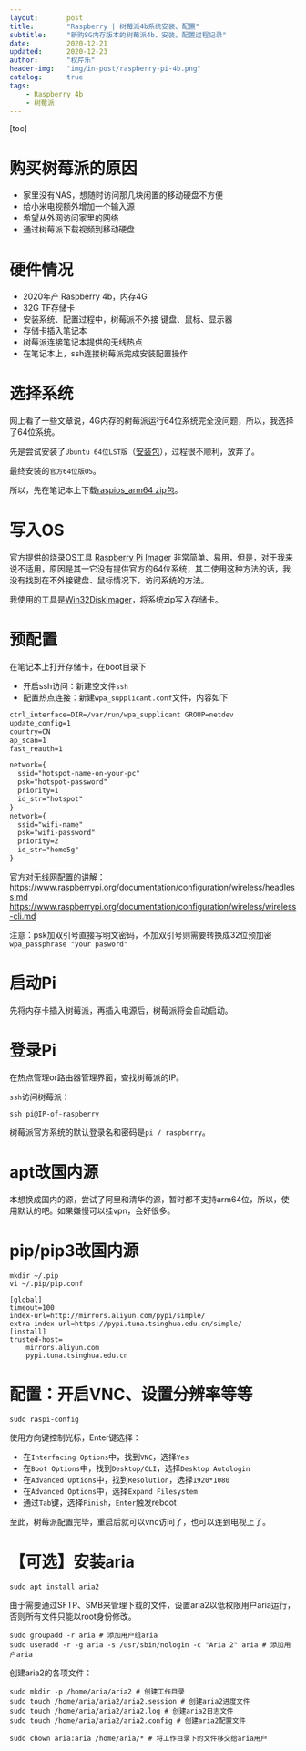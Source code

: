 ```yaml
---
layout:       post
title:        "Raspberry | 树莓派4b系统安装、配置"
subtitle:     "新购8G内存版本的树莓派4b，安装、配置过程记录"
date:         2020-12-21
updated:      2020-12-23
author:       "权芹乐"
header-img:   "img/in-post/raspberry-pi-4b.png"
catalog:      true
tags:
    - Raspberry 4b
    - 树莓派
---
```


[toc]

# 购买树莓派的原因

* 家里没有NAS，想随时访问那几块闲置的移动硬盘不方便
* 给小米电视额外增加一个输入源
* 希望从外网访问家里的网络
* 通过树莓派下载视频到移动硬盘

# 硬件情况

* 2020年产 Raspberry 4b，内存4G
* 32G TF存储卡
* 安装系统、配置过程中，树莓派不外接 键盘、鼠标、显示器
* 存储卡插入笔记本
* 树莓派连接笔记本提供的无线热点
* 在笔记本上，ssh连接树莓派完成安装配置操作

# 选择系统

网上看了一些文章说，4G内存的树莓派运行64位系统完全没问题，所以，我选择了64位系统。

先是尝试安装了`Ubuntu 64位LST版`（[安装包]），过程很不顺利，放弃了。

[安装包]:https://ubuntu.com/download/raspberry-pi

最终安装的`官方64位版OS`。

所以，先在笔记本上下载[raspios_arm64 zip包][1]。

[1]:https://downloads.raspberrypi.org/raspios_arm64/images/

# 写入OS

官方提供的烧录OS工具 [Raspberry Pi Imager][2] 非常简单、易用，但是，对于我来说不适用，原因是其一它没有提供官方的64位系统，其二使用这种方法的话，我没有找到在不外接键盘、鼠标情况下，访问系统的方法。

[2]:https://www.raspberrypi.org/software/

我使用的工具是[Win32DiskImager][3]，将系统zip写入存储卡。

[3]:https://www.raspberrypi.org/documentation/installation/installing-images/windows.md

# 预配置

在笔记本上打开存储卡，在boot目录下
* 开启ssh访问：新建空文件`ssh`
* 配置热点连接：新建`wpa_supplicant.conf`文件，内容如下

```txt
ctrl_interface=DIR=/var/run/wpa_supplicant GROUP=netdev
update_config=1
country=CN
ap_scan=1
fast_reauth=1

network={
  ssid="hotspot-name-on-your-pc"
  psk="hotspot-password"
  priority=1
  id_str="hotspot"
}
network={
  ssid="wifi-name"
  psk="wifi-password"
  priority=2
  id_str="home5g"
}
```

官方对无线网配置的讲解：
https://www.raspberrypi.org/documentation/configuration/wireless/headless.md
https://www.raspberrypi.org/documentation/configuration/wireless/wireless-cli.md

注意：psk加双引号直接写明文密码，不加双引号则需要转换成32位预加密`wpa_passphrase "your pasword"`

# 启动Pi

先将内存卡插入树莓派，再插入电源后，树莓派将会自动启动。

# 登录Pi

在热点管理or路由器管理界面，查找树莓派的IP。

`ssh`访问树莓派：
```
ssh pi@IP-of-raspberry
```
树莓派官方系统的默认登录名和密码是`pi / raspberry`。

# apt改国内源

本想换成国内的源，尝试了阿里和清华的源，暂时都不支持arm64位，所以，使用默认的吧。如果嫌慢可以挂vpn，会好很多。

# pip/pip3改国内源

```
mkdir ~/.pip
vi ~/.pip/pip.conf

[global]
timeout=100
index-url=http://mirrors.aliyun.com/pypi/simple/
extra-index-url=https://pypi.tuna.tsinghua.edu.cn/simple/
[install]
trusted-host=
    mirrors.aliyun.com
    pypi.tuna.tsinghua.edu.cn
```

# 配置：开启VNC、设置分辨率等等

```
sudo raspi-config
```
使用方向键控制光标，Enter键选择：

* 在`Interfacing Options`中，找到`VNC`，选择`Yes`
* 在`Boot Options`中，找到`Desktop/CLI`，选择`Desktop Autologin`
* 在`Advanced Options`中，找到`Resolution`，选择`1920*1080`
* 在`Advanced Options`中，选择`Expand Filesystem`
* 通过`Tab`键，选择`Finish`，`Enter`触发reboot

至此，树莓派配置完毕，重启后就可以vnc访问了，也可以连到电视上了。

# 【可选】安装aria

```
sudo apt install aria2
```

由于需要通过SFTP、SMB来管理下载的文件，设置aria2以低权限用户aria运行，否则所有文件只能以root身份修改。
```
sudo groupadd -r aria # 添加用户组aria
sudo useradd -r -g aria -s /usr/sbin/nologin -c "Aria 2" aria # 添加用户aria
```

创建aria2的各项文件：
```
sudo mkdir -p /home/aria/aria2 # 创建工作目录
sudo touch /home/aria/aria2/aria2.session # 创建aria2进度文件
sudo touch /home/aria/aria2/aria2.log # 创建aria2日志文件
sudo touch /home/aria/aria2/aria2.config # 创建aria2配置文件

sudo chown aria:aria /home/aria/* # 将工作目录下的文件移交给aria用户
```
